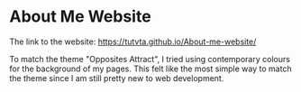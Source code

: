 # About Me Website 

The link to the website:
https://tutvta.github.io/About-me-website/ 

To match the theme "Opposites Attract", I tried using contemporary colours for the background of my pages. This felt like the most simple way to match the theme since I am still pretty new to web development. 
